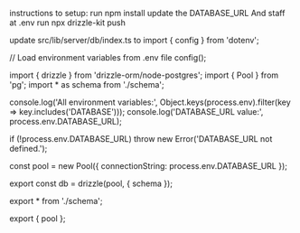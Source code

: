 instructions to setup:
run npm install
update the DATABASE_URL And staff at .env
run npx drizzle-kit push

update src/lib/server/db/index.ts to 
import { config } from 'dotenv';

// Load environment variables from .env file
config();

import { drizzle } from 'drizzle-orm/node-postgres';
import { Pool } from 'pg';
import * as schema from './schema';

console.log('All environment variables:', Object.keys(process.env).filter(key => key.includes('DATABASE')));
console.log('DATABASE_URL value:', process.env.DATABASE_URL);

if (!process.env.DATABASE_URL) throw new Error('DATABASE_URL not defined.');

const pool = new Pool({
	connectionString: process.env.DATABASE_URL
});

export const db = drizzle(pool, { schema });

export * from './schema';

export { pool };
